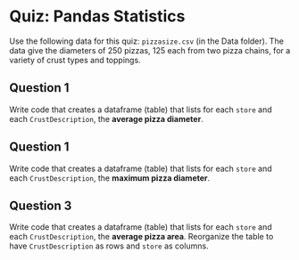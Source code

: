# Quiz: Pandas Statistics

Use the following data for this quiz: `pizzasize.csv` (in the Data folder). The data give the diameters of 250 pizzas, 125 each from two pizza chains, for a variety of crust types and toppings.

## Question 1

 Write code that creates a dataframe (table) that lists for each `store` and each `CrustDescription`, the **average pizza diameter**.

 ## Question 1

 Write code that creates a dataframe (table) that lists for each `store` and each `CrustDescription`, the **maximum pizza diameter**.

## Question 3

Write code that creates a dataframe (table) that lists for each `store` and each `CrustDescription`, the **average pizza area**. Reorganize the table to have  `CrustDescription` as rows and `store` as columns.